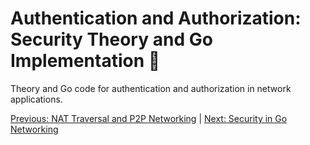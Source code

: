 # Authentication and Authorization: Security Theory and Go Implementation 🔑

Theory and Go code for authentication and authorization in network applications.

[Previous: NAT Traversal and P2P Networking](17-nat-traversal-and-p2p-networking.md) | [Next: Security in Go Networking](19-security-in-go-networking.md)
